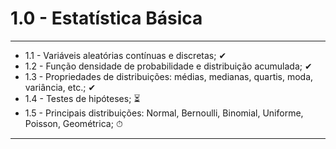 # 1.0 - Estatística Básica
---
* 1.1 - Variáveis aleatórias contínuas e discretas; ✔
* 1.2 - Função densidade de probabilidade e distribuição acumulada; ✔
* 1.3 - Propriedades de distribuições: médias, medianas, quartis, moda, variância, etc.; ✔
* 1.4 - Testes de hipóteses; ⏳
* 1.5 - Principais distribuições: Normal, Bernoulli, Binomial, Uniforme, Poisson, Geométrica; ⏱
---
